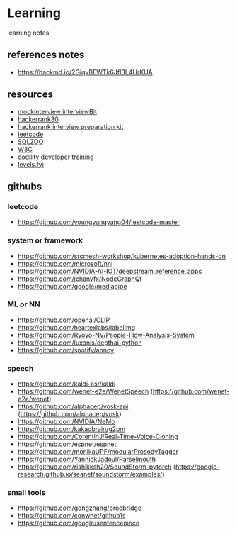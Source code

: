 # Learning
learning notes

## references notes
 - https://hackmd.io/2GiqvBEWTk6JfI3L4HrKUA

## resources
 - [mockinterview interviewBit](https://www.interviewbit.com/mock-interview/)
 - [hackerrank30](https://buzzorange.com/techorange/2022/10/27/30-days-coding-challenge/)
 - [hackerrank interview preparation kit](https://www.hackerrank.com/interview/interview-preparation-kit)
 - [leetcode](https://leetcode.com/problemset/all/)
 - [SQLZOO](https://sqlzoo.net/wiki/SQL_Tutorial)
 - [W3C](https://www.w3.org/)
 - [codility developer training](https://app.codility.com/programmers/)
 - [levels.fyi](https://www.levels.fyi/t/software-engineer/locations/taiwan)

## githubs
### leetcode
 - https://github.com/youngyangyang04/leetcode-master
### system or framework
 - https://github.com/srcmesh-workshop/kubernetes-adoption-hands-on
 - https://github.com/microsoft/nni
 - https://github.com/NVIDIA-AI-IOT/deepstream_reference_apps
 - https://github.com/jchanvfx/NodeGraphQt
 - https://github.com/google/mediapipe
### ML or NN
 - https://github.com/openai/CLIP
 - https://github.com/heartexlabs/labelImg
 - https://github.com/Ryoyo-NV/People-Flow-Analysis-System
 - https://github.com/luxonis/depthai-python
 - https://github.com/spotify/annoy
### speech
 - https://github.com/kaldi-asr/kaldi
 - https://github.com/wenet-e2e/WenetSpeech  (https://github.com/wenet-e2e/wenet)
 - https://github.com/alphacep/vosk-api  (https://github.com/alphacep/vosk)
 - https://github.com/NVIDIA/NeMo
 - https://github.com/kakaobrain/g2pm
 - https://github.com/CorentinJ/Real-Time-Voice-Cloning
 - https://github.com/espnet/espnet
 - https://github.com/monikaUPF/modularProsodyTagger
 - https://github.com/YannickJadoul/Parselmouth
 - https://github.com/rishikksh20/SoundStorm-pytorch (https://google-research.github.io/seanet/soundstorm/examples/)
### small tools
 - https://github.com/gongzhang/procbridge
 - https://github.com/conwnet/github1s
 - https://github.com/google/sentencepiece
